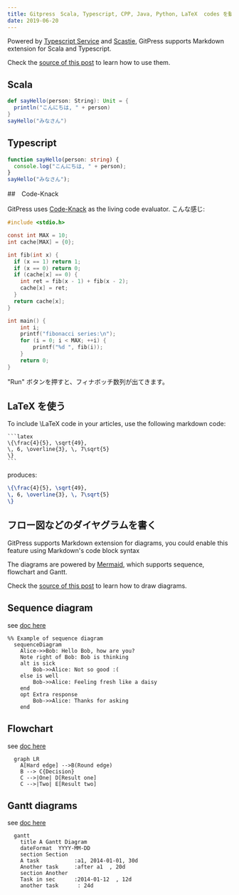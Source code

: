 ```yaml
---
title: Gitpress　Scala, Typescript, CPP, Java, Python, LaTeX  codes を動かす記事が書ける
date: 2019-06-20
---
```


Powered by [Typescript Service](https://github.com/Microsoft/TypeScript/) and [Scastie](https://scastie.scala-lang.org/), GitPress supports Markdown extension for Scala and Typescript. 

Check the [source of this post](https://github.com/gitpress-io/blog/blob/master/source/scala-and-typescript.md) to learn how to use them.

## Scala

```scala
def sayHello(person: String): Unit = {
  println("こんにちは, " + person)
}
sayHello("みなさん")
```

## Typescript

```typescript
function sayHello(person: string) {
  console.log("こんにちは, " + person);
}
sayHello("みなさん");
```


##　Code-Knack

GitPress uses [Code-Knack](https://github.com/lyricat/code-knack) as the living code evaluator. こんな感じ:

```c
#include <stdio.h>

const int MAX = 10;
int cache[MAX] = {0};

int fib(int x) {
  if (x == 1) return 1;
  if (x == 0) return 0;
  if (cache[x] == 0) {
    int ret = fib(x - 1) + fib(x - 2);
    cache[x] = ret;
  }
  return cache[x];
}

int main() {
    int i;
    printf("fibonacci series:\n");
    for (i = 0; i < MAX; ++i) {
        printf("%d ", fib(i));
    }
    return 0;
}
```

"Run" ボタンを押すと、フィナボッチ数列が出てきます。

## LaTeX を使う

To include \LaTeX code in your articles, use the following markdown code:

    ```latex
    \{\frac{4}{5}, \sqrt{49},
    \, 6, \overline{3}, \, 7\sqrt{5}
    \}
    ```

produces:

```latex
\{\frac{4}{5}, \sqrt{49},
\, 6, \overline{3}, \, 7\sqrt{5}
\}
```

## フロー図などのダイヤグラムを書く

GitPress supports Markdown extension for diagrams, you could enable this feature using Markdown's code block syntax

The diagrams are powered by [Mermaid](https://knsv.github.io/mermaid/#mermaid), which supports sequence, flowchart and Gantt.

Check the [source of this post](https://github.com/gitpress-io/blog/blob/master/source/diagrams-with-mermaid.md) to learn how to draw diagrams.

## Sequence diagram

see [doc here](https://mermaidjs.github.io/sequenceDiagram.html) 

```mermaid,autorun
%% Example of sequence diagram
  sequenceDiagram
    Alice->>Bob: Hello Bob, how are you?
    Note right of Bob: Bob is thinking
    alt is sick
    	Bob->>Alice: Not so good :(
    else is well
    	Bob->>Alice: Feeling fresh like a daisy
    end
    opt Extra response
    	Bob->>Alice: Thanks for asking
    end
```

## Flowchart

see [doc here](https://mermaidjs.github.io/flowchart.html) 

```mermaid,autorun
  graph LR
    A[Hard edge] -->B(Round edge)
    B --> C{Decision}
    C -->|One| D[Result one]
    C -->|Two| E[Result two]
```

## Gantt diagrams

see [doc here](https://mermaidjs.github.io/gantt.html) 

```mermaid,autorun
  gantt
    title A Gantt Diagram
    dateFormat  YYYY-MM-DD
    section Section
    A task           :a1, 2014-01-01, 30d
    Another task     :after a1  , 20d
    section Another
    Task in sec      :2014-01-12  , 12d
    another task      : 24d
```


